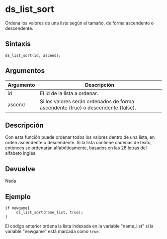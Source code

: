 # ds_list_sort

Ordena los valores de una lista según el tamaño, de forma ascendente o descendente.

## Sintaxis

  
```gml  
ds_list_sort(id, ascend);  
```  

## Argumentos

Argumento|Descripción|  
---|---|  
id|El id de la lista a ordenar.|  
ascend|Si los valores serán ordenados de forma ascendente (true) o descendente (false).|  

## Descripción

Con esta función puede ordenar todos los valores dentro de una lista, en orden ascendente o descendente. Si la lista contiene cadenas de texto, entonces se ordenarán alfabéticamente, basados en las 26 letras del alfabeto inglés.

## Devuelve

Nada

## Ejemplo

  
```gml  
if newgame{  
     ds_list_sort(name_list, true);  
}  
```  
El código anterior ordena la lista indexada en la variable "name_list" si la variable "newgame" está marcada como `true`.